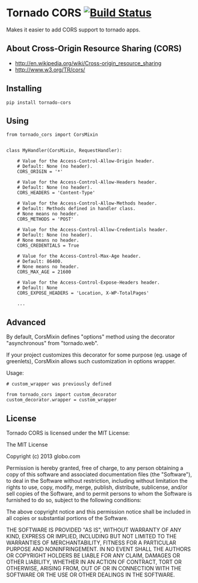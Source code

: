 Tornado CORS [![Build Status](https://travis-ci.org/globocom/tornado-cors.png?branch=master)](https://travis-ci.org/globocom/tornado-cors)
============

Makes it easier to add CORS support to tornado apps.

About Cross-Origin Resource Sharing (CORS)
------------------------------------------

- http://en.wikipedia.org/wiki/Cross-origin_resource_sharing
- http://www.w3.org/TR/cors/


Installing
----------

```
pip install tornado-cors
```

Using
-----

```
from tornado_cors import CorsMixin


class MyHandler(CorsMixin, RequestHandler):
    
    # Value for the Access-Control-Allow-Origin header.
    # Default: None (no header).
    CORS_ORIGIN = '*'
    
    # Value for the Access-Control-Allow-Headers header.
    # Default: None (no header).
    CORS_HEADERS = 'Content-Type'
    
    # Value for the Access-Control-Allow-Methods header.
    # Default: Methods defined in handler class.
    # None means no header.
    CORS_METHODS = 'POST'

    # Value for the Access-Control-Allow-Credentials header.
    # Default: None (no header).
    # None means no header.
    CORS_CREDENTIALS = True
    
    # Value for the Access-Control-Max-Age header.
    # Default: 86400.
    # None means no header.
    CORS_MAX_AGE = 21600

    # Value for the Access-Control-Expose-Headers header.
    # Default: None
    CORS_EXPOSE_HEADERS = 'Location, X-WP-TotalPages'
    
    ...
```

Advanced
--------

By default, CorsMixin defines "options" method using the decorator
"asynchronous" from "tornado.web".

If your project customizes this decorator for some purpose (eg. usage of
greenlets), CorsMixin allows such customization in options wrapper.

Usage:

```
# custom_wrapper was previously defined

from tornado_cors import custom_decorator
custom_decorator.wrapper = custom_wrapper

```


## License

Tornado CORS is licensed under the MIT License:

The MIT License

Copyright (c) 2013 globo.com

Permission is hereby granted, free of charge, to any person obtaining a copy of
this software and associated documentation files (the "Software"), to deal in
the Software without restriction, including without limitation the rights to
use, copy, modify, merge, publish, distribute, sublicense, and/or sell copies
of the Software, and to permit persons to whom the Software is furnished to do
so, subject to the following conditions:

The above copyright notice and this permission notice shall be included in all
copies or substantial portions of the Software.

THE SOFTWARE IS PROVIDED "AS IS", WITHOUT WARRANTY OF ANY KIND, EXPRESS OR
IMPLIED, INCLUDING BUT NOT LIMITED TO THE WARRANTIES OF MERCHANTABILITY,
FITNESS FOR A PARTICULAR PURPOSE AND NONINFRINGEMENT. IN NO EVENT SHALL THE
AUTHORS OR COPYRIGHT HOLDERS BE LIABLE FOR ANY CLAIM, DAMAGES OR OTHER
LIABILITY, WHETHER IN AN ACTION OF CONTRACT, TORT OR OTHERWISE, ARISING FROM,
OUT OF OR IN CONNECTION WITH THE SOFTWARE OR THE USE OR OTHER DEALINGS IN THE
SOFTWARE.
